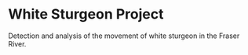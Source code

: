 # White Sturgeon Project
Detection and analysis of the movement of white sturgeon in the Fraser River. 
